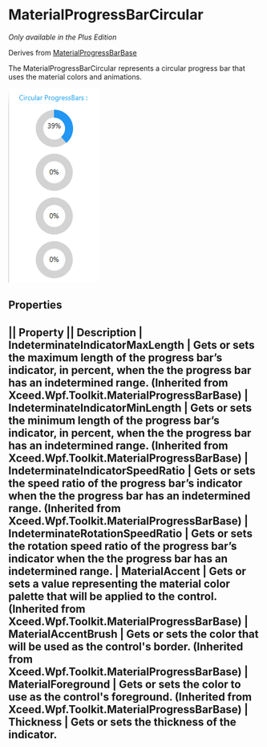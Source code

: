 # MaterialProgressBarCircular
_Only available in the Plus Edition_

Derives from [MaterialProgressBarBase](MaterialProgressBarBase)

The MaterialProgressBarCircular represents a circular progress bar that uses the material colors and animations.

![](MaterialProgressBarCircular_material_progressbarcircular.png)

## Properties
|| Property || Description
| IndeterminateIndicatorMaxLength | Gets or sets the maximum length of the progress bar’s indicator, in percent, when the the progress bar has an indetermined range. (Inherited from Xceed.Wpf.Toolkit.MaterialProgressBarBase)
| IndeterminateIndicatorMinLength | Gets or sets the minimum length of the progress bar’s indicator, in percent, when the the progress bar has an indetermined range. (Inherited from Xceed.Wpf.Toolkit.MaterialProgressBarBase)
| IndeterminateIndicatorSpeedRatio | Gets or sets the speed ratio of the progress bar’s indicator when the the progress bar has an indetermined range. (Inherited from Xceed.Wpf.Toolkit.MaterialProgressBarBase)
| IndeterminateRotationSpeedRatio | Gets or sets the rotation speed ratio of the progress bar’s indicator when the the progress bar has an indetermined range.
| MaterialAccent | Gets or sets a value representing the material color palette that will be applied to the control. (Inherited from Xceed.Wpf.Toolkit.MaterialProgressBarBase)
| MaterialAccentBrush | Gets or sets the color that will be used as the control's border. (Inherited from Xceed.Wpf.Toolkit.MaterialProgressBarBase)
| MaterialForeground | Gets or sets the color to use as the control's foreground. (Inherited from Xceed.Wpf.Toolkit.MaterialProgressBarBase)
| Thickness | Gets or sets the thickness of the indicator.
---